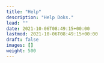```yaml
---
title: "Help"
description: "Help Doks."
lead: ""
date: 2021-10-06T08:49:15+00:00
lastmod: 2021-10-06T08:49:15+00:00
draft: false
images: []
weight: 500
---
```

